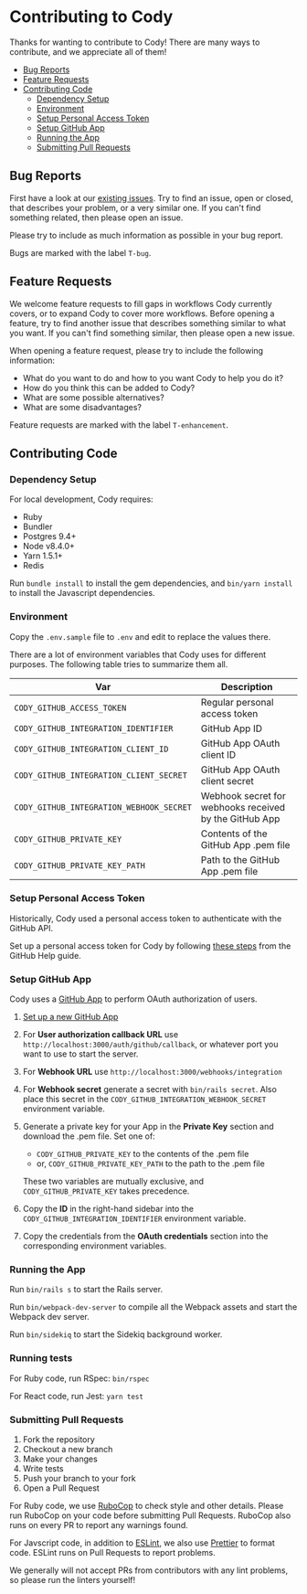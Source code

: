 # Contributing to Cody

Thanks for wanting to contribute to Cody! There are many ways to contribute, and
we appreciate all of them!

* [Bug Reports](#bug-reports)
* [Feature Requests](#feature-requests)
* [Contributing Code](#contributing-code)
  * [Dependency Setup](#dependency-setup)
  * [Environment](#environment)
  * [Setup Personal Access Token](#setup-personal-access-token)
  * [Setup GitHub App](#setup-github-app)
  * [Running the App](#running-the-app)
  * [Submitting Pull Requests](#submitting-pull-requests)

## Bug Reports

First have a look at our [existing issues](https://github.com/aergonaut/cody/issues).
Try to find an issue, open or closed, that describes your problem, or a very
similar one. If you can't find something related, then please open an issue.

Please try to include as much information as possible in your bug report.

Bugs are marked with the label `T-bug`.

## Feature Requests

We welcome feature requests to fill gaps in workflows Cody currently covers, or
to expand Cody to cover more workflows. Before opening a feature, try to find
another issue that describes something similar to what you want. If you can't
find something similar, then please open a new issue.

When opening a feature request, please try to include the following information:

* What do you want to do and how to you want Cody to help you do it?
* How do you think this can be added to Cody?
* What are some possible alternatives?
* What are some disadvantages?

Feature requests are marked with the label `T-enhancement`.

## Contributing Code

### Dependency Setup

For local development, Cody requires:

* Ruby
* Bundler
* Postgres 9.4+
* Node v8.4.0+
* Yarn 1.5.1+
* Redis

Run `bundle install` to install the gem dependencies, and `bin/yarn install` to
install the Javascript dependencies.

### Environment

Copy the `.env.sample` file to `.env` and edit to replace the values there.

There are a lot of environment variables that Cody uses for different purposes.
The following table tries to summarize them all.

| Var                                      | Description                                            |
| ---------------------------------------- | ------------------------------------------------------ |
| `CODY_GITHUB_ACCESS_TOKEN`               | Regular personal access token                          |
| `CODY_GITHUB_INTEGRATION_IDENTIFIER`     | GitHub App ID                                          |
| `CODY_GITHUB_INTEGRATION_CLIENT_ID`      | GitHub App OAuth client ID                             |
| `CODY_GITHUB_INTEGRATION_CLIENT_SECRET`  | GitHub App OAuth client secret                         |
| `CODY_GITHUB_INTEGRATION_WEBHOOK_SECRET` | Webhook secret for webhooks received by the GitHub App |
| `CODY_GITHUB_PRIVATE_KEY`                | Contents of the GitHub App .pem file                   |
| `CODY_GITHUB_PRIVATE_KEY_PATH`           | Path to the GitHub App .pem file                       |

### Setup Personal Access Token

Historically, Cody used a personal access token to authenticate with the GitHub
API.

Set up a personal access token for Cody by following [these steps](https://help.github.com/articles/creating-a-personal-access-token-for-the-command-line/#creating-a-token)
from the GitHub Help guide.

### Setup GitHub App

Cody uses a [GitHub App](https://developer.github.com/apps/) to perform OAuth
authorization of users.

1.  [Set up a new GitHub App](https://github.com/settings/apps/new)
2.  For **User authorization callback URL** use
    `http://localhost:3000/auth/github/callback`, or whatever port you want to
    use to start the server.
3.  For **Webhook URL** use `http://localhost:3000/webhooks/integration`
4.  For **Webhook secret** generate a secret with `bin/rails secret`. Also place
    this secret in the `CODY_GITHUB_INTEGRATION_WEBHOOK_SECRET` environment
    variable.
5.  Generate a private key for your App in the **Private Key** section and
    download the .pem file. Set one of:

    * `CODY_GITHUB_PRIVATE_KEY` to the contents of the .pem file
    * or, `CODY_GITHUB_PRIVATE_KEY_PATH` to the path to the .pem file

    These two variables are mutually exclusive, and `CODY_GITHUB_PRIVATE_KEY`
    takes precedence.

6.  Copy the **ID** in the right-hand sidebar into the
    `CODY_GITHUB_INTEGRATION_IDENTIFIER` environment variable.
7.  Copy the credentials from the **OAuth credentials** section into the
    corresponding environment variables.

### Running the App

Run `bin/rails s` to start the Rails server.

Run `bin/webpack-dev-server` to compile all the Webpack assets and start
the Webpack dev server.

Run `bin/sidekiq` to start the Sidekiq background worker.

### Running tests

For Ruby code, run RSpec: `bin/rspec`

For React code, run Jest: `yarn test`

### Submitting Pull Requests

1.  Fork the repository
2.  Checkout a new branch
3.  Make your changes
4.  Write tests
5.  Push your branch to your fork
6.  Open a Pull Request

For Ruby code, we use [RuboCop](https://rubocop.readthedocs.io/en/latest/integration_with_other_tools/)
to check style and other details. Please run RuboCop on your code before
submitting Pull Requests. RuboCop also runs on every PR to report any warnings
found.

For Javscript code, in addition to [ESLint](https://eslint.org/docs/user-guide/integrations),
we also use [Prettier](https://prettier.io/docs/en/editors.html) to format code.
ESLint runs on Pull Requests to report problems.

We generally will not accept PRs from contributors with any lint problems, so
please run the linters yourself!

